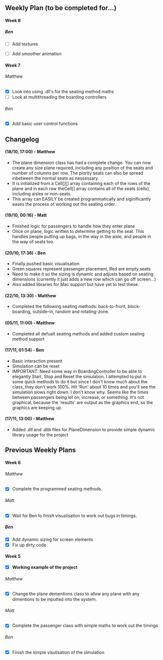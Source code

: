 ## Weekly Plan (to be completed for...)
#### Week 8
##### Ben
- [ ] Add textures
- [ ] Add smoother animation


#### Week 7
###### Matthew
- [X] Look into using .dll's for the seating method maths
- [ ] Look at multithreading the boarding controllers

###### Ben
- [X] Add basic user control functions


## Changelog
#### (18/10, 17:00) - Matthew
* The plane dimension class has had a complete change. You can now create any size plane required, including any position of the seats and number of columns per row. The piority seats can also be spread inbetween the normal seats as nessessary.
* It is initialized from a Cell[][] array containing each of the rows of the plane and in each row theCell[] array contains all of the seats (cells), including aisles or non-seats.
* This array can EASILY be created programmatically and siginificantly eases the process of working out the seating order.

#### (19/10, 00:16) - Matt
* Finished logic for passengers to handle how they enter plane
* Once on plane, logic written to determine getting to the seat. This handles people putting up bags, in the way in the aisle, and people in the way of seats too.

#### (20/10, 17:36) - Ben
* Finally pushed basic visualisation
* Green squares represent passenger placement, Red are empty seats
* Need to make it so the sizing is dynamic and adjusts based on seating dimensions (currently it just adds a new row which can go off screen...)
* Also added libraries for Mac support but have yet to test these.

#### (22/10, 13:30) - Matthew
* Completed the following seating methods: back-to-front, block-boarding, outside-in, random and rotating-zone.

#### (05/11, 11:00) - Matthew
* Completed all defualt seating methods and added custom seating method support

#### (17/11, 01:54) - Ben
* Basic interaction present
* Simulation can be reset
* IMPORTANT: Need some way in BoardingController to be able to elegantly Start, Stop and Reset the simulation. I attempted to put in some quick methods to do it but since I don't know much about the class, they don't work 100%. Hit 'Run' about 10 times and you'll see the simulation slows right down. I don't know why. Seems like the times between passengers being let on, increase, or something. It's not graphical, because the 'results' are output as the graphics end, so the graphics are keeping up.

#### (17/11, 13:00) - Matthew
* Added .dll and .dlib files for PlaneDimension to provide simple dynamic library usage for the project

## Previous Weekly Plans

#### Week 6
###### Matthew
- [x] Complete the programmed seating methods.

###### Matt
- [x] Wait for Ben to finish visualisation to work out bugs in timings.

##### Ben
- [X] Add dynamic sizing for screen elements
- [X] Fix up dirty code

#### Week 5
- [x] **Working example of the project**

###### Matthew
- [x] Change the plane dementions class to allow any plane with any dimentions to be inputted into the system.

###### Matt
- [X] Complete the passenger class with simple maths to work out the timings

###### Ben
- [X] Finish the simple visulisation of the simulation
